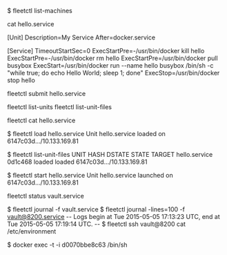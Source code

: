 

$ fleetctl list-machines

cat hello.service


[Unit]
Description=My Service
After=docker.service

[Service]
TimeoutStartSec=0
ExecStartPre=-/usr/bin/docker kill hello
ExecStartPre=-/usr/bin/docker rm hello
ExecStartPre=/usr/bin/docker pull busybox
ExecStart=/usr/bin/docker run --name hello busybox /bin/sh -c "while true; do echo Hello World; sleep 1; done"
ExecStop=/usr/bin/docker stop hello

fleetctl submit hello.service

fleetctl list-units
fleetctl list-unit-files

fleetctl cat hello.service

$ fleetctl load hello.service
Unit hello.service loaded on 6147c03d.../10.133.169.81

$ fleetctl list-unit-files
UNIT            HASH    DSTATE  STATE   TARGET
hello.service   0d1c468 loaded  loaded  6147c03d.../10.133.169.81

$ fleetctl start hello.service
Unit hello.service launched on 6147c03d.../10.133.169.81

fleetctl status vault.service

$ fleetctl journal -f vault.service
$ fleetctl journal -lines=100 -f vault@8200.service
-- Logs begin at Tue 2015-05-05 17:13:23 UTC, end at Tue 2015-05-05 17:19:14 UTC. --
$ fleetctl ssh vault@8200 cat /etc/environment

$ docker exec -t -i d0070bbe8c63 /bin/sh

